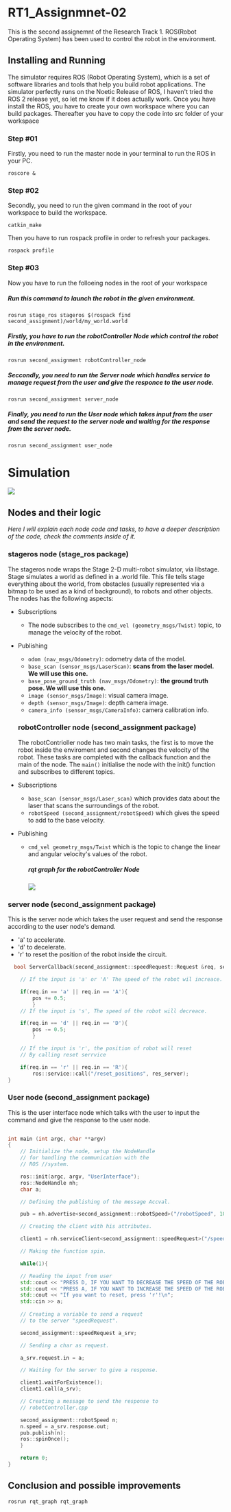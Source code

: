 # RT1_Assignmnet-02
This is the second assignemnt of the Research Track 1. 
ROS(Robot Operating System) has been used to control the robot in the environment.
## Installing and Running
The simulator requires ROS (Robot Operating System), which is a set of software libraries and tools that help you build robot applications. The simulator perfectly runs on the Noetic Release of ROS, I haven't tried the ROS 2 release yet, so let me know if it does actually work.
Once you have install the ROS, you have to create your own workspace where you can build packages. 
Thereafter you have to copy the code into src folder of your workspace
### Step #01
Firstly, you need to run the master node in your terminal to run the ROS in your PC.
```
roscore &
```
### Step #02
Secondly, you need to run the given command in the root of your workspace to build the workspace.
```
catkin_make
```
Then you have to run rospack profile in order to refresh your packages.
```
rospack profile
```
### Step #03
Now you have to run the folloeing nodes in the root of your workspace 
##### Run this command to launch the robot in the given environment.
```
rosrun stage_ros stageros $(rospack find second_assignment)/world/my_world.world
```
##### Firstly, you have to run the robotController Node which control the robot in the environment.
```
rosrun second_assignment robotController_node
```
##### Seccondly, you need to run the Server node which handles service to manage request from the user and give the responce to the user node.
```
rosrun second_assignment server_node
```
##### Finally, you need to run the User node which takes input from the user and send the request to the server node and waiting for the response from the server node.
```
rosrun second_assignment user_node
```
# Simulation
![](https://github.com/awaistahir29/RT1_Assignmnet-02/blob/44ce0d3fd726b67dbfe3c908d5089f6c87baa1f4/simulations/Robot_Simulation.png)
  
## Nodes and their logic

_Here I will explain each node code and tasks, to have a deeper description of the code, check the comments inside of it._

### stageros node (stage_ros package)

The stageros node wraps the Stage 2-D multi-robot simulator, via libstage. Stage simulates a world as defined in a .world file. This file tells stage everything about the world, from obstacles (usually represented via a bitmap to be used as a kind of background), to robots and other objects.
The nodes has the following aspects:
- Subscriptions
  - The node subscribes to the `cmd_vel (geometry_msgs/Twist)` topic, to manage the velocity of the robot.
- Publishing
    - `odom (nav_msgs/Odometry)`: odometry data of the model. 
    - `base_scan (sensor_msgs/LaserScan)`: __scans from the laser model. We will use this one.__
    - `base_pose_ground_truth (nav_msgs/Odometry)`: __the ground truth pose. We will use this one.__
    - `image (sensor_msgs/Image)`: visual camera image.
    - `depth (sensor_msgs/Image)`: depth camera image.
    - `camera_info (sensor_msgs/CameraInfo)`: camera calibration info.
![]()
  
  ### robotController node (second_assignment package)
  The robotContrioller node has two main tasks, the first is to move the robot inside the enviroment and second changes the velocity of the robot. These tasks are completed with the callback function and the main of the node. The `main()` initialise the node with the init() function and subscribes to different topics.
- Subscriptions
  - `base_scan (sensor_msgs/Laser_scan)` which provides data about the laser that scans the surroundings of the robot.
  - `robotSpeed (second_assignment/robotSpeed)` which gives the speed to add to the base velocity.
- Publishing
  - `cmd_vel geometry_msgs/Twist` which is the topic to change the linear and angular velocity's values of the robot.
	##### rqt graph for the robotController Node
	
	![](https://github.com/awaistahir29/RT1_Assignmnet-02/blob/44ce0d3fd726b67dbfe3c908d5089f6c87baa1f4/simulations/robotControllerConfig.png)
### server node (second_assignment package)
This is the server node which takes the user request and send the response according to the user node's demand. 
- 'a' to accelerate.
- 'd' to decelerate.
- 'r' to reset the position of the robot inside the circuit.
```cpp
  bool ServerCallback(second_assignment::speedRequest::Request &req, second_assignment::speedRequest::Response &res){

	// If the input is 'a' or 'A' The speed of the robot wil increace.

	if(req.in == 'a' || req.in == 'A'){
		pos += 0.5;
		}	
	// If the input is 's', The speed of the robot will decreace.

	if(req.in == 'd' || req.in == 'D'){
		pos -= 0.5;
		}

	// If the input is 'r', the position of robot will reset 
	// By calling reset serrvice

	if(req.in == 'r' || req.in == 'R'){
		ros::service::call("/reset_positions", res_server);
}
```
	
  ### User node (second_assignment package)
This is the user interface node which talks with the user to input the command and give the response to the user node.
	
	

```cpp
	
int main (int argc, char **argv) 
{
	// Initialize the node, setup the NodeHandle 
	// for handling the communication with the 
	// ROS //system.

	ros::init(argc, argv, "UserInterface"); 
	ros::NodeHandle nh;
	char a;

	// Defining the publishing of the message Accval.

	pub = nh.advertise<second_assignment::robotSpeed>("/robotSpeed", 10); 

	// Creating the client with his attributes.

	client1 = nh.serviceClient<second_assignment::speedRequest>("/speedRequest");

	// Making the function spin.

	while(1){

	// Reading the input from user
	std::cout << "PRESS D, IF YOU WANT TO DECREASE THE SPEED OF THE ROBOT\n";
	std::cout << "PRESS A, IF YOU WANT TO INCREASE THE SPEED OF THE ROBOT\n";
	std::cout << "If you want to reset, press 'r'!\n";
	std::cin >> a;
	
	// Creating a variable to send a request
	// to the server "speedRequest".

	second_assignment::speedRequest a_srv;

	// Sending a char as request.

	a_srv.request.in = a;

	// Waiting for the server to give a response.

	client1.waitForExistence();
	client1.call(a_srv);

	// Creating a message to send the response to
	// robotController.cpp

	second_assignment::robotSpeed n;
	n.speed = a_srv.response.out;
	pub.publish(n);
	ros::spinOnce();
	}

	return 0;
}
```	
  ## Conclusion and possible improvements
  `rosrun rqt_graph rqt_graph`

